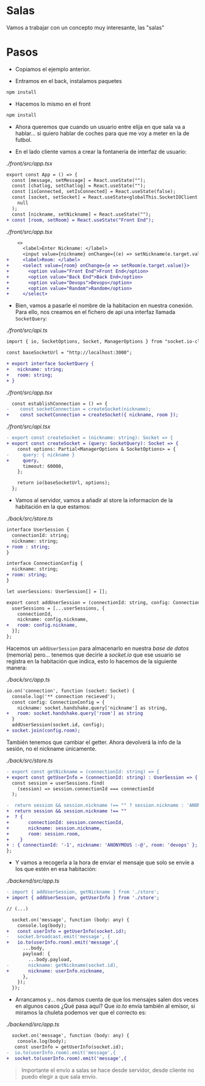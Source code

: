 # Salas

Vamos a trabajar con un concepto muy interesante, las "salas"

# Pasos

- Copiamos el ejemplo anterior.

- Entramos en el back, instalamos paquetes

```bash
npm install
```

- Hacemos lo mismo en el front

```bash
npm install
```

- Ahora queremos que cuando un usuario entre elija en que sala va a hablar... si quiero hablar de coches para que me voy a meter en la de futbol.

- En el lado cliente vamos a crear la fontaneria de interfaz de usuario:

_./front/src/app.tsx_

```diff
export const App = () => {
  const [message, setMessage] = React.useState("");
  const [chatlog, setChatlog] = React.useState("");
  const [isConnected, setIsConnected] = React.useState(false);
  const [socket, setSocket] = React.useState<globalThis.SocketIOClient.Socket>(
    null
  );
  const [nickname, setNickname] = React.useState("");
+ const [room, setRoom] = React.useState("Front End");
```

_./front/src/app.tsx_

```diff
    <>
      <label>Enter Nickname: </label>
      <input value={nickname} onChange={(e) => setNickname(e.target.value)} />
+     <label>Room: </label>
+     <select value={room} onChange={e => setRoom(e.target.value)}>
+       <option value="Front End">Front End</option>
+       <option value="Back End">Back End</option>
+       <option value="Devops">Devops</option>
+       <option value="Random">Random</option>
+     </select>
```

- Bien, vamos a pasarle el nombre de la habitacion en nuestra conexión. Para ello, nos creamos en el fichero de api una interfaz llamada `SocketQuery`:

_./front/src/api.ts_

```diff
import { io, SocketOptions, Socket, ManagerOptions } from "socket.io-client";

const baseSocketUrl = "http://localhost:3000";

+ export interface SocketQuery {
+   nickname: string;
+   room: string;
+ }
```

_./front/src/app.tsx_

```diff
  const establishConnection = () => {
-    const socketConnection = createSocket(nickname);
+    const socketConnection = createSocket({ nickname, room });
```

_./front/src/api.tsx_

```diff
- export const createSocket = (nickname: string): Socket => {
+ export const createSocket = (query: SocketQuery): Socket => {
    const options: Partial<ManagerOptions & SocketOptions> = {
-     query: { nickname }
+     query,
      timeout: 60000,
    };

    return io(baseSocketUrl, options);
  };
```

- Vamos al servidor, vamos a añadir al store la informacíon de la habitación en la que estamos:

_./back/src/store.ts_

```diff
interface UserSession {
  connectionId: string;
  nickname: string;
+ room : string;
}

interface ConnectionConfig {
  nickname: string;
+ room: string;
}

let userSessions: UserSession[] = [];

export const addUserSession = (connectionId: string, config: ConnectionConfig) => {
  userSessions = [...userSessions, {
    connectionId,
    nickname: config.nickname,
+   room: config.nickname,
  }];
};
```

Hacemos un `addUserSession` para almacenarlo en nuestra _base de datos_ (memoria) pero... tenemos que decirle a _socket.io_ que ese usuario se registra en la habitación que indica, esto lo hacemos de la siguiente manera:

_./back/src/app.ts_

```diff
io.on('connection', function (socket: Socket) {
  console.log('** connection recieved');
  const config: ConnectionConfig = {
    nickname: socket.handshake.query['nickname'] as string,
+   room: socket.handshake.query['room'] as string
  }
  addUserSession(socket.id, config);
+ socket.join(config.room);
```

También tenemos que cambiar el getter. Ahora devolverá la info de la sesión, no el nickname únicamente.

_./back/src/store.ts_

```diff
- export const getNickname = (connectionId: string) => {
+ export const getUserInfo = (connectionId: string) : UserSession => {
  const session = userSessions.find(
    (session) => session.connectionId === connectionId
  );

-  return session && session.nickname !== "" ? session.nickname : 'ANONYMOUS :-@';
+  return session && session.nickname !== ""
+  ? {
+       connectionId: session.connectionId,
+       nickname: session.nickname,
+       room: session.room,
+    }
+ : { connectionId: '-1', nickname: 'ANONYMOUS :-@', room: 'devops' };
};
```

- Y vamos a recogerla a la hora de enviar el mensaje que solo se envíe a los que estén en esa habitación:

_./backend/src/app.ts_

```diff
- import { addUserSession, getNickname } from './store';
+ import { addUserSession, getUserInfo } from './store';

// (...)

  socket.on('message', function (body: any) {
    console.log(body);
+   const userInfo = getUserInfo(socket.id);
-   socket.broadcast.emit('message', {
+   io.to(userInfo.room).emit('message',{
      ...body,
      payload: {
        ...body.payload,
-       nickname: getNickname(socket.id),
+       nickname: userInfo.nickname,
      },
    });
  });
```

- Arrancamos y... nos damos cuenta de que los mensajes salen dos veces en algunos casos ¿Qué pasa aquí? Que _io.to_ envía también al emisor, si miramos la chuleta podemos ver que el correcto es:

_./backend/src/app.ts_

```diff
  socket.on('message', function (body: any) {
    console.log(body);
   const userInfo = getUserInfo(socket.id);
-  io.to(userInfo.room).emit('message',{
+  socket.to(userInfo.room).emit('message',{
```

> Importante el envío a salas se hace desde servidor, desde cliente no puedo elegir a que sala envío.
